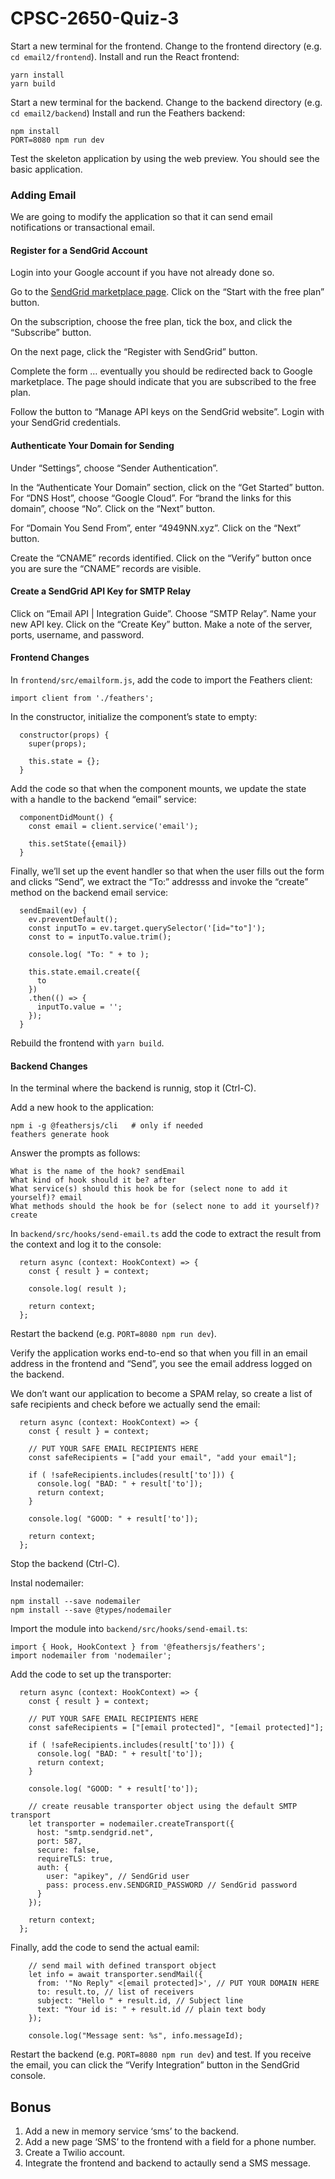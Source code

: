 # CPSC-2650-Quiz-3

Start a new terminal for the frontend. Change to the frontend directory (e.g. `cd email2/frontend`). Install and run the React frontend:

    yarn install
    yarn build

Start a new terminal for the backend. Change to the backend directory (e.g. `cd email2/backend`) Install and run the Feathers backend:

    npm install
    PORT=8080 npm run dev

Test the skeleton application by using the web preview. You should see the basic application.

### Adding Email

We are going to modify the application so that it can send email notifications or transactional email.

#### Register for a SendGrid Account

Login into your Google account if you have not already done so.

Go to the [SendGrid marketplace page](https://console.cloud.google.com/marketplace/details/sendgrid-app/sendgrid-email). Click on the “Start with the free plan” button.

On the subscription, choose the free plan, tick the box, and click the “Subscribe” button.

On the next page, click the “Register with SendGrid” button.

Complete the form … eventually you should be redirected back to Google marketplace. The page should indicate that you are subscribed to the free plan.

Follow the button to “Manage API keys on the SendGrid website”. Login with your SendGrid credentials.

#### Authenticate Your Domain for Sending

Under “Settings”, choose “Sender Authentication”.

In the “Authenticate Your Domain” section, click on the “Get Started” button. For “DNS Host”, choose “Google Cloud”. For “brand the links for this domain”, choose “No”. Click on the “Next” button.

For “Domain You Send From”, enter “4949NN.xyz”. Click on the “Next” button.

Create the “CNAME” records identified. Click on the “Verify” button once you are sure the “CNAME” records are visible.

#### Create a SendGrid API Key for SMTP Relay

Click on “Email API | Integration Guide”. Choose “SMTP Relay”. Name your new API key. Click on the “Create Key” button. Make a note of the server, ports, username, and password.

#### Frontend Changes

In `frontend/src/emailform.js`, add the code to import the Feathers client:

    import client from './feathers';

In the constructor, initialize the component’s state to empty:

      constructor(props) {
        super(props);
    
        this.state = {};
      }

Add the code so that when the component mounts, we update the state with a handle to the backend “email” service:

      componentDidMount() {
        const email = client.service('email');
    
        this.setState({email})
      }

Finally, we’ll set up the event handler so that when the user fills out the form and clicks “Send”, we extract the “To:” addresss and invoke the “create” method on the backend email service:

      sendEmail(ev) {
        ev.preventDefault();
        const inputTo = ev.target.querySelector('[id="to"]');
        const to = inputTo.value.trim();
    
        console.log( "To: " + to );
    
        this.state.email.create({
          to
        })
        .then(() => {
          inputTo.value = '';
        });
      }

Rebuild the frontend with `yarn build`.

#### Backend Changes

In the terminal where the backend is runnig, stop it (Ctrl-C).

Add a new hook to the application:

    npm i -g @feathersjs/cli   # only if needed
    feathers generate hook

Answer the prompts as follows:

    What is the name of the hook? sendEmail
    What kind of hook should it be? after
    What service(s) should this hook be for (select none to add it yourself)? email
    What methods should the hook be for (select none to add it yourself)? create
    

In `backend/src/hooks/send-email.ts` add the code to extract the result from the context and log it to the console:

      return async (context: HookContext) => {
        const { result } = context;
        
        console.log( result );
        
        return context;
      };

Restart the backend (e.g. `PORT=8080 npm run dev`).

Verify the application works end-to-end so that when you fill in an email address in the frontend and “Send”, you see the email address logged on the backend.

We don’t want our application to become a SPAM relay, so create a list of safe recipients and check before we actually send the email:

      return async (context: HookContext) => {
        const { result } = context;
        
        // PUT YOUR SAFE EMAIL RECIPIENTS HERE
        const safeRecipients = ["add your email", "add your email"];
        
        if ( !safeRecipients.includes(result['to'])) {
          console.log( "BAD: " + result['to']);
          return context;
        }
    
        console.log( "GOOD: " + result['to']);
        
        return context;
      };

Stop the backend (Ctrl-C).

Instal nodemailer:

    npm install --save nodemailer
    npm install --save @types/nodemailer

Import the module into `backend/src/hooks/send-email.ts`:

    import { Hook, HookContext } from '@feathersjs/feathers';
    import nodemailer from 'nodemailer';

Add the code to set up the transporter:

      return async (context: HookContext) => {
        const { result } = context;
        
        // PUT YOUR SAFE EMAIL RECIPIENTS HERE
        const safeRecipients = ["[email protected]", "[email protected]"];
        
        if ( !safeRecipients.includes(result['to'])) {
          console.log( "BAD: " + result['to']);
          return context;
        }
    
        console.log( "GOOD: " + result['to']);
        
        // create reusable transporter object using the default SMTP transport
        let transporter = nodemailer.createTransport({
          host: "smtp.sendgrid.net",
          port: 587,
          secure: false,
          requireTLS: true,
          auth: {
            user: "apikey", // SendGrid user
            pass: process.env.SENDGRID_PASSWORD // SendGrid password
          }
        });
        
        return context;
      };

Finally, add the code to send the actual eamil:

        // send mail with defined transport object
        let info = await transporter.sendMail({
          from: '"No Reply" <[email protected]>', // PUT YOUR DOMAIN HERE
          to: result.to, // list of receivers
          subject: "Hello " + result.id, // Subject line
          text: "Your id is: " + result.id // plain text body
        });
        
        console.log("Message sent: %s", info.messageId);

Restart the backend (e.g. `PORT=8080 npm run dev`) and test. If you receive the email, you can click the “Verify Integration” button in the SendGrid console.

Bonus
----------

1.  Add a new in memory service ‘sms’ to the backend.
2.  Add a new page ‘SMS’ to the frontend with a field for a phone number.
3.  Create a Twilio account.
4.  Integrate the frontend and backend to actaully send a SMS message.
